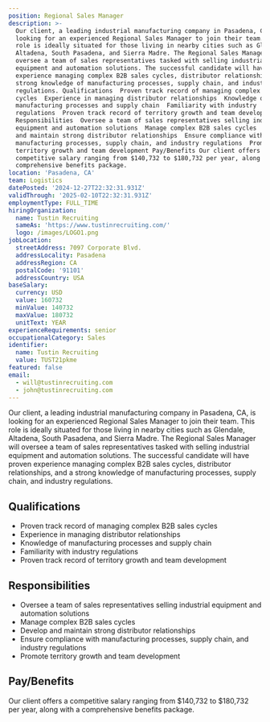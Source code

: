 ```yaml
---
position: Regional Sales Manager
description: >-
  Our client, a leading industrial manufacturing company in Pasadena, CA, is
  looking for an experienced Regional Sales Manager to join their team. This
  role is ideally situated for those living in nearby cities such as Glendale,
  Altadena, South Pasadena, and Sierra Madre. The Regional Sales Manager will
  oversee a team of sales representatives tasked with selling industrial
  equipment and automation solutions. The successful candidate will have proven
  experience managing complex B2B sales cycles, distributor relationships, and a
  strong knowledge of manufacturing processes, supply chain, and industry
  regulations. Qualifications  Proven track record of managing complex B2B sales
  cycles  Experience in managing distributor relationships  Knowledge of
  manufacturing processes and supply chain  Familiarity with industry
  regulations  Proven track record of territory growth and team development
  Responsibilities  Oversee a team of sales representatives selling industrial
  equipment and automation solutions  Manage complex B2B sales cycles  Develop
  and maintain strong distributor relationships  Ensure compliance with
  manufacturing processes, supply chain, and industry regulations  Promote
  territory growth and team development Pay/Benefits Our client offers a
  competitive salary ranging from $140,732 to $180,732 per year, along with a
  comprehensive benefits package.
location: 'Pasadena, CA'
team: Logistics
datePosted: '2024-12-27T22:32:31.931Z'
validThrough: '2025-02-10T22:32:31.931Z'
employmentType: FULL_TIME
hiringOrganization:
  name: Tustin Recruiting
  sameAs: 'https://www.tustinrecruiting.com/'
  logo: /images/LOGO1.png
jobLocation:
  streetAddress: 7097 Corporate Blvd.
  addressLocality: Pasadena
  addressRegion: CA
  postalCode: '91101'
  addressCountry: USA
baseSalary:
  currency: USD
  value: 160732
  minValue: 140732
  maxValue: 180732
  unitText: YEAR
experienceRequirements: senior
occupationalCategory: Sales
identifier:
  name: Tustin Recruiting
  value: TUST21pkme
featured: false
email:
  - will@tustinrecruiting.com
  - john@tustinrecruiting.com
---
```




Our client, a leading industrial manufacturing company in Pasadena, CA, is looking for an experienced Regional Sales Manager to join their team. This role is ideally situated for those living in nearby cities such as Glendale, Altadena, South Pasadena, and Sierra Madre. The Regional Sales Manager will oversee a team of sales representatives tasked with selling industrial equipment and automation solutions. The successful candidate will have proven experience managing complex B2B sales cycles, distributor relationships, and a strong knowledge of manufacturing processes, supply chain, and industry regulations.

## Qualifications

- Proven track record of managing complex B2B sales cycles
- Experience in managing distributor relationships
- Knowledge of manufacturing processes and supply chain
- Familiarity with industry regulations
- Proven track record of territory growth and team development

## Responsibilities

- Oversee a team of sales representatives selling industrial equipment and automation solutions
- Manage complex B2B sales cycles
- Develop and maintain strong distributor relationships
- Ensure compliance with manufacturing processes, supply chain, and industry regulations
- Promote territory growth and team development

## Pay/Benefits

Our client offers a competitive salary ranging from $140,732 to $180,732 per year, along with a comprehensive benefits package.
